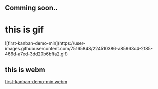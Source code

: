 ## Comming soon.. ##

<h1>this is gif</h1>
![first-kanban-demo-min](https://user-images.githubusercontent.com/75165848/224510386-a85963c4-2f85-466d-a7ed-3dd20b6bffa2.gif)


## this is webm ##
[first-kanban-demo-min.webm](https://user-images.githubusercontent.com/75165848/224509599-c5efa84a-3ef7-4754-ad90-687caa6cc9ac.webm)
